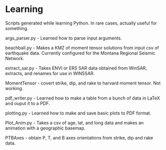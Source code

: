 # Learning
Scripts generated while learning Python. In rare cases, actually useful for something.

args_parser.py - Learned how to parse input arguments.

beachball.py - Makes a KMZ of moment tensor solutions from input csv of earthquake data. Currently configured for the Montana Regional Seismic Network.

extract_sar.py - Takes ENVI or ERS SAR data obtained from WinSAR, extracts, and renames for use in WIN5SAR.

MomentTensor - covert strike, dip, and rake to harvard moment tensor. Not working.

pdf_writer.py - Learned how to make a table from a bunch of data in LaTeX and ouput it to a PDF.

plotting.py - Learned how to make and save basic plots to PDF format.

Plot_Anim.py - Takes a csv of age, lat, and long data and makes an animation with a geographic basemap.

PTBAxes - obtain P, T, and B axes orientations from strike, dip and rake data.

